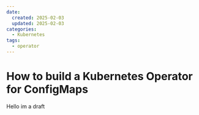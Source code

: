 ```yaml
---
date: 
  created: 2025-02-03
  updated: 2025-02-03
categories:
  - Kubernetes
tags:
  - operator
---
```


# How to build a Kubernetes Operator for ConfigMaps

Hello im a draft
